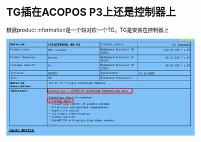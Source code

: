 # TG插在ACOPOS P3上还是控制器上
根据product information是一个轴对应一个TG。TG是安装在控制器上

![Img](./FILES/005TG插在ACOPOS%20P3上还是控制器上.md/img-20220615141607.png)

